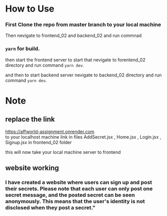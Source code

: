  # How to Use 

### First Clone the repo from master branch to your local machine
 Then nevigate to frontend_02 and backend_02 and run commnad 
 ### `yarn` for build.

 then start the frontend server to start that nevigate to forentend_02 directory and run command  `yarn dev`.

 and then to start backend server nevigate to backend_02 directory and run command  `yarn dev`.

 # Note  
 
 ## replace the  link  
 https://affworld-assignment.onrender.com   
 to your localhost machine link in files AddSecret.jsx , Home.jsx , Login.jsx , Signup.jsx  in frontend_02 folder

 this will now take your local machine server to frontend

 ## website working
  ### I have created a website where users can sign up and post their secrets. Please note that each user can only post one secret message, and the posted secret can be seen anonymously. This means that the user's identity is not disclosed when they post a secret."
